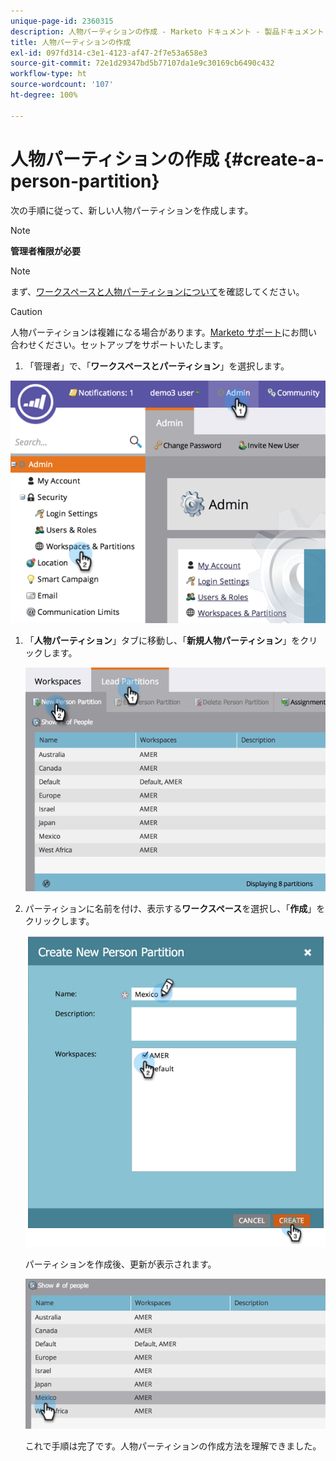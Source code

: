 ```yaml
---
unique-page-id: 2360315
description: 人物パーティションの作成 - Marketo ドキュメント - 製品ドキュメント
title: 人物パーティションの作成
exl-id: 097fd314-c3e1-4123-af47-2f7e53a658e3
source-git-commit: 72e1d29347bd5b77107da1e9c30169cb6490c432
workflow-type: ht
source-wordcount: '107'
ht-degree: 100%

---
```


# 人物パーティションの作成 {#create-a-person-partition}

次の手順に従って、新しい人物パーティションを作成します。

>[!NOTE]
>
>**管理者権限が必要**

>[!NOTE]
>
>まず、[ワークスペースと人物パーティションについて](/help/marketo/product-docs/administration/workspaces-and-person-partitions/understanding-workspaces-and-person-partitions.md)を確認してください。

>[!CAUTION]
>
>人物パーティションは複雑になる場合があります。[Marketo サポート](https://nation.marketo.com/t5/Support/ct-p/Support)にお問い合わせください。セットアップをサポートいたします。

1. 「管理者」で、「**ワークスペースとパーティション**」を選択します。

![](assets/image2014-9-17-11-3a32-3a12.png)

1. 「**人物パーティション**」タブに移動し、「**新規人物パーティション**」をクリックします。

   ![](assets/two-2.png)

1. パーティションに名前を付け、表示する&#x200B;**ワークスペース**&#x200B;を選択し、「**作成**」をクリックします。

   ![](assets/three-2.png)

   パーティションを作成後、更新が表示されます。

   ![](assets/four-2.png)

   これで手順は完了です。人物パーティションの作成方法を理解できました。
